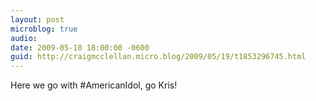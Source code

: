 ```yaml
---
layout: post
microblog: true
audio: 
date: 2009-05-18 18:00:00 -0600
guid: http://craigmcclellan.micro.blog/2009/05/19/t1853296745.html
---
```

Here we go with #AmericanIdol, go Kris!
